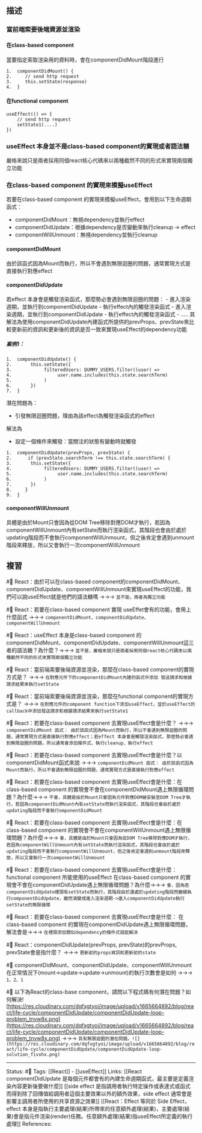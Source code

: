 ## 描述




### 當前端索要後端資源並渲染

#### 在class-based component
當要指定索取渲染用的資料時，會在componentDidMount階段進行
```
1.  componentDidMount() {
2.     // send http request
3.     this.setState(response)
4.  }
```

#### 在functional component

```
useEffect(() => {
	// send http request 
	setState1(....)
})
```


### useEffect 本身並不是class-based component的實現或者語法糖

嚴格來說只是兩者採用同個react核心代碼來以兩種截然不同的形式來實現兩個獨立功能

### 在class-based component 的實現來模擬useEffect

若要在class-based component 的實現來模擬useEffect，會用到以下生命週期函式：
- componentDidMount：無視dependency並執行effect 
- componentDidUpdate：根據dependency是否變動來執行cleanup -> effect
- componentWillUnmount：無視dependency並執行cleanup

#### componentDidMount
由於該函式因為Mount而執行，所以不會遇到無限迴圈的問題，通常實現方式是直接執行對應effect

#### componentDidUpdate
若effect 本身會是觸發渲染函式，那麼勢必會遇到無限迴圈的問題：
	- 進入渲染週期，並執行到componentDidUpdate
	- 執行effect內的觸發渲染函式
	- 進入渲染週期，並執行到componentDidUpdate
	- 執行effect內的觸發渲染函式
	- .....
其解法為使用componentDidUpdate內建函式所提供的prevProps、prevState來比較更新前的資訊和更新後的資訊是否一致來實現useEffect的dependency功能

##### 案例1：
```
1.  componentDidUpdate() {
2.       this.setState({
3.            filteredUsers: DUMMY_USERS.filter((user) => 
4.                 user.name.includes(this.state.searchTerm)
5.            )
6.       })
7.  }
```

潛在問題為：
- 引發無限迴圈問題，理由為該effect為觸發渲染函式的effect


解法為
- 設定一個條件來觸發：當關注的狀態有變動時就觸發
```
1.  componentDidUpdate(prevProps, prevState) {
2.      if (prevState.searchTerm !== this.state.searchTerm) {
3.       this.setState({
4.            filteredUsers: DUMMY_USERS.filter((user) => 
5.                 user.name.includes(this.state.searchTerm)
6.            )
7.       })
8.     }
9.  }
```
  
#### componentWillUnmount
具體是由於Mount只會因為從DOM Tree移除對應DOM才執行，若因為componentWillUnmount內有setState而執行渲染函式，其階段也會由於處於updating階段而不會執行componentWillUnmount，但之後肯定會遇到unmount階段來釋放，所以又會執行一次componentWillUnmount


## 複習

#🧠 React：由於可以在class-based component的componentDidMount、componentDidUpdate、componentWillUnmount來實現useEffect的功能，我們可以說useEffect就是他們的語法糖嗎 ->->-> `並不能，兩者為獨立功能`
<!--SR:!2023-02-02,53,250-->

#🧠 React：若要在class-based component 實現 useEffet會有的功能，會用上什麼函式 ->->-> `componentDidMount、componentDidUpdate、componentWillUnmount`
<!--SR:!2023-03-02,72,250-->

#🧠 React：useEffect 本身是class-based component 的 componentDidMount、componentDidUpdate、componentWillUnmount這三者的語法糖？為什麼？->->-> `並不是，嚴格來說只是兩者採用同個react核心代碼來以兩種截然不同的形式來實現兩個獨立功能`
<!--SR:!2023-03-04,74,250-->


#🧠 React：當前端索要後端資源並渲染，那麼在class-based component的實現方式是？ ->->-> `在對應元件下的componentDidMount內建的函式中添加 發送請求和根據請求結果來執行setState`
<!--SR:!2023-01-26,67,250-->

#🧠 React：當前端索要後端資源並渲染，那麼在functional component的實現方式是？ ->->-> `在對應元件的component function下添加useEffect，並於useEffect的callback中添加發送請求和根據請求結果來執行setState1`
<!--SR:!2023-01-25,66,250-->


#🧠 React：若要在class-based component 去實現useEffect會是什麼？ ->->-> ` componentDidMount 函式： 由於該函式因為Mount而執行，所以不會遇到無限迴圈的問題，通常實現方式是直接執行對應effect；若effect 本身會是觸發渲染函式，那麼勢必會遇到無限迴圈的問題，所以通常會添加條件式、執行cleanup、執行effect`
<!--SR:!2023-02-25,69,250-->


#🧠 React：若要在class-based component 去實現useEffect會是什麼？以componentDidMount函式來說 ->->-> `componentDidMount 函式： 由於該函式因為Mount而執行，所以不會遇到無限迴圈的問題，通常實現方式是直接執行對應effect`
<!--SR:!2023-02-05,73,250-->


#🧠 React：若要在class-based component 去實現useEffect會是什麼：在class-based component 的實現會不會在componentDidMount遇上無限循環問題？為什麼->->-> `不會，具體是由於Mount只會因為元件對應DOM被安裝至DOM Tree才執行，若因為componentDidMount內有setState而執行渲染函式，其階段也會由於處於updating階段而不會執行omponentDidMount`
<!--SR:!2023-03-04,74,250-->



#🧠 React：若要在class-based component 去實現useEffect會是什麼：在class-based component 的實現會不會在componentWillUnmount遇上無限循環問題？為什麼->->-> `會，具體是由於Mount只會因為從DOM Tree移除對應DOM才執行，若因為componentWillUnmount內有setState而執行渲染函式，其階段也會由於處於updating階段而不會執行componentWillUnmount，但之後肯定會遇到unmount階段來釋放，所以又會執行一次componentWillUnmount`
<!--SR:!2023-02-05,52,250-->



#🧠  React：若要在class-based component 去實現useEffect會是什麼：functional component 所能使用的useEffect 在class-based component 的實現會不會在componentDidUpdate遇上無限循環問題？為什麼->->-> `會，因為若componentDidUpdate裡頭有setState而執行，其階段由於還處於updating階段而繼續執行componentDidUpdate，繼而演變成進入渲染週期->進入componentDidUpdate執行setState的無限循環`
<!--SR:!2023-03-04,74,250-->


#🧠  React：若要在class-based component 去實現useEffect會是什麼： 在class-based component 的實現在componentDidUpdate遇上無限循環問題，解法會是->->-> `在裡頭添加類似dependency的條件式就能解決`
<!--SR:!2023-03-04,74,250-->

#🧠 React：componentDidUpdate(prevProps, prevState)的prevProps, prevState會是指什麼？ ->->-> `更新前的props資訊和更新前的state`


#🧠 componentDidMount、componentDidUpdate、componentWillUnmount 在正常情況下(mount->update->update->unmount)的執行次數會是如何 ->->-> `1、2、1`
<!--SR:!2023-02-06,74,250-->


#🧠 以下為React的class-base component，請問以下程式碼有何潛在問題？如何解決![https://res.cloudinary.com/dqfxgtyoi/image/upload/v1665664892/blog/react/life-cycle/componentDidUpdate/componentDidUpdate-loop-problem_tnvw8x.png](https://res.cloudinary.com/dqfxgtyoi/image/upload/v1665664892/blog/react/life-cycle/componentDidUpdate/componentDidUpdate-loop-problem_tnvw8x.png) ->->-> `具有無限迴圈的潛在問題。![](https://res.cloudinary.com/dqfxgtyoi/image/upload/v1665664892/blog/react/life-cycle/componentDidUpdate/componentDidUpdate-loop-solution_fivxhx.png)`
<!--SR:!2023-02-04,72,250-->


---
Status: #🌱 
Tags:
[[React]] - [[useEffect]]
Links:
[[React componentDidUpdate 是每個元件都會有的內建生命週期函式，最主要是定義渲染內容更新後要做什麼]]
[[side effect 是指調用者執行特定操作或表達式或函式而得到除了回傳值給調用者這個主要效果以外的額外效果，side effect 通常會是影響主調用者所使用的共享資源之效果]]
[[React：Effect 等同於 Side Effect，effect 本身是指執行主要處理(結果)所帶來的任意額外處理(結果)，主要處理(結果)會是指元件渲染(render)任務。任意額外處理(結果)指useEffect所定義的執行處理]]
References: